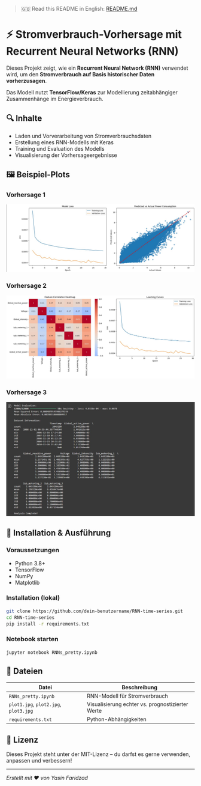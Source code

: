 
> 🇬🇧 Read this README in English: [README.md](README.md)

# ⚡ Stromverbrauch-Vorhersage mit Recurrent Neural Networks (RNN)

Dieses Projekt zeigt, wie ein **Recurrent Neural Network (RNN)** verwendet wird, um den **Stromverbrauch auf Basis historischer Daten vorherzusagen**.

Das Modell nutzt **TensorFlow/Keras** zur Modellierung zeitabhängiger Zusammenhänge im Energieverbrauch.

## 🔍 Inhalte

- Laden und Vorverarbeitung von Stromverbrauchsdaten
- Erstellung eines RNN-Modells mit Keras
- Training und Evaluation des Modells
- Visualisierung der Vorhersageergebnisse

## 🖼 Beispiel-Plots

### Vorhersage 1
![Plot 1](plot1.jpg)

### Vorhersage 2
![Plot 2](plot2.jpg)

### Vorhersage 3
![Plot 3](plot3.jpg)

## 🚀 Installation & Ausführung

### Voraussetzungen
- Python 3.8+
- TensorFlow
- NumPy
- Matplotlib

### Installation (lokal)
```bash
git clone https://github.com/dein-benutzername/RNN-time-series.git
cd RNN-time-series
pip install -r requirements.txt
```

### Notebook starten
```bash
jupyter notebook RNNs_pretty.ipynb
```

## 📂 Dateien

| Datei                  | Beschreibung                             |
|------------------------|-------------------------------------------|
| `RNNs_pretty.ipynb`    | RNN-Modell für Stromverbrauch             |
| `plot1.jpg`, `plot2.jpg`, `plot3.jpg` | Visualisierung echter vs. prognostizierter Werte |
| `requirements.txt`     | Python-Abhängigkeiten                    |

## 📜 Lizenz

Dieses Projekt steht unter der MIT-Lizenz – du darfst es gerne verwenden, anpassen und verbessern!

---

*Erstellt mit ❤️ von Yasin Faridzad*
